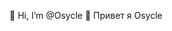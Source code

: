👋 Hi, I’m @Osycle
👋 Привет я Osycle

<!---
Osycle/Osycle is a ✨ special ✨ repository because its `README.md` (this file) appears on your GitHub profile.
You can click the Preview link to take a look at your changes.
--->
